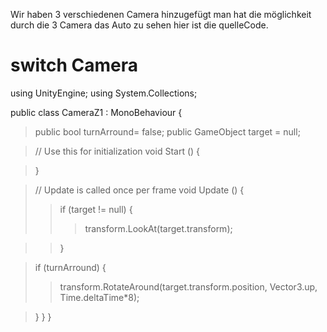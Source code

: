 Wir haben 3 verschiedenen Camera hinzugefügt man hat die möglichkeit durch die 3 Camera das Auto zu sehen hier ist die quelleCode.

# switch Camera #



using UnityEngine;
using System.Collections;

public class CameraZ1 : MonoBehaviour
{
> public bool turnArround= false;
> public GameObject target = null;

> // Use this for initialization
> void Start () {

> }

> // Update is called once per frame
> void Update ()
> {
> > if (target != null)
> > {
> > > transform.LookAt(target.transform);

> > }



> if (turnArround)
> {
> > transform.RotateAround(target.transform.position, Vector3.up, Time.deltaTime\*8);

> }
> }
}